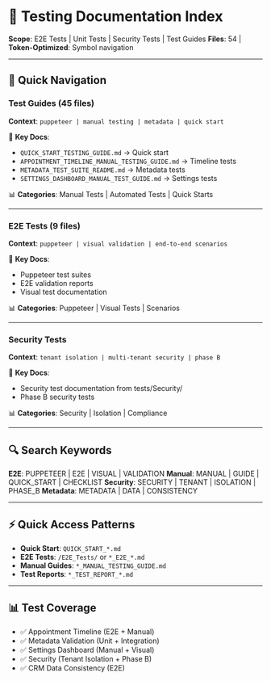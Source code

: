 # 🧪 Testing Documentation Index

**Scope**: E2E Tests | Unit Tests | Security Tests | Test Guides
**Files**: 54 | **Token-Optimized**: Symbol navigation

---

## 📂 Quick Navigation

### Test Guides (45 files)
**Context**: `puppeteer | manual testing | metadata | quick start`

🎯 **Key Docs**:
- `QUICK_START_TESTING_GUIDE.md` → Quick start
- `APPOINTMENT_TIMELINE_MANUAL_TESTING_GUIDE.md` → Timeline tests
- `METADATA_TEST_SUITE_README.md` → Metadata tests
- `SETTINGS_DASHBOARD_MANUAL_TEST_GUIDE.md` → Settings tests

📊 **Categories**: Manual Tests | Automated Tests | Quick Starts

---

### E2E Tests (9 files)
**Context**: `puppeteer | visual validation | end-to-end scenarios`

🎯 **Key Docs**:
- Puppeteer test suites
- E2E validation reports
- Visual test documentation

📊 **Categories**: Puppeteer | Visual Tests | Scenarios

---

### Security Tests
**Context**: `tenant isolation | multi-tenant security | phase B`

🎯 **Key Docs**:
- Security test documentation from tests/Security/
- Phase B security tests

📊 **Categories**: Security | Isolation | Compliance

---

## 🔍 Search Keywords

**E2E**: PUPPETEER | E2E | VISUAL | VALIDATION
**Manual**: MANUAL | GUIDE | QUICK_START | CHECKLIST
**Security**: SECURITY | TENANT | ISOLATION | PHASE_B
**Metadata**: METADATA | DATA | CONSISTENCY

---

## ⚡ Quick Access Patterns

- **Quick Start**: `QUICK_START_*.md`
- **E2E Tests**: `/E2E_Tests/` or `*_E2E_*.md`
- **Manual Guides**: `*_MANUAL_TESTING_GUIDE.md`
- **Test Reports**: `*_TEST_REPORT_*.md`

---

## 📊 Test Coverage

- ✅ Appointment Timeline (E2E + Manual)
- ✅ Metadata Validation (Unit + Integration)
- ✅ Settings Dashboard (Manual + Visual)
- ✅ Security (Tenant Isolation + Phase B)
- ✅ CRM Data Consistency (E2E)
